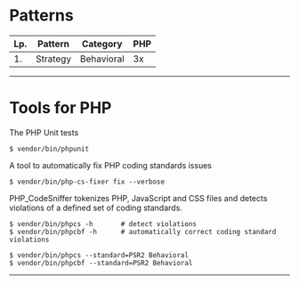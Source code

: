 # Patterns

| Lp. | Pattern | Category | PHP |
| --- | ------- | -------- | --- |
| 1. | Strategy | Behavioral | 3x |

---

# Tools for PHP

The PHP Unit tests
```
$ vendor/bin/phpunit
```

A tool to automatically fix PHP coding standards issues
```
$ vendor/bin/php-cs-fixer fix --verbose 
```

PHP_CodeSniffer tokenizes PHP, JavaScript and CSS files
and detects violations of a defined set of coding standards.
``` 
$ vendor/bin/phpcs -h       # detect violations
$ vendor/bin/phpcbf -h      # automatically correct coding standard violations

$ vendor/bin/phpcs --standard=PSR2 Behavioral
$ vendor/bin/phpcbf --standard=PSR2 Behavioral
```
---

